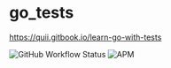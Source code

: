 # go_tests

https://quii.gitbook.io/learn-go-with-tests

![GitHub Workflow Status](https://img.shields.io/github/workflow/status/4heck/go_tests/Go)
![APM](https://img.shields.io/apm/l/vim-mode)